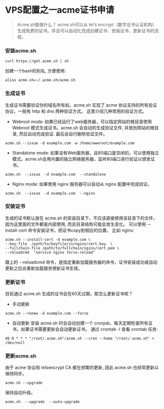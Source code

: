 # VPS配置之一acme证书申请


>Acme.sh能做什么？
acme.sh可以从 let‘s encrypt（数字证书认证机构）生成免费的证书。并且可以自动化完成创建证书、安装证书、更新证书的流程。

### 安装acme.sh
```
curl https://get.acme.sh | sh
```
创建一个bash的别名, 方便使用:
```
alias acme.sh=~/.acme.sh/acme.sh
```
### 生成证书
生成证书需要验证你的域名所有权。acme.sh 实现了 acme 协议支持的所有验证协议，一般有 http 和 dns 两种验证方式。
这里介绍几种常用的验证方式。

* Webroot mode:
如果已经运行了web服务器，可以指定网站的根目录使用 Webroot 模式生成证书。acme.sh 会自动的生成验证文件, 并放到网站的根目录, 然后自动完成验证. 最后会自行删除验证文件。
```
acme.sh --issue -d example.com -w /home/wwwroot/example.com
```
* Standalone mode:
如果没有Web服务器，且80端口是空闲的，可以使用独立模式。acme.sh会用内置的独立网络服务器，监听80端口进行验证以颁发证书。
```
acme.sh  --issue  -d example.com  --standalone
```
* Nginx mode:
如果使用 nginx 服务器可以自动从 nginx 配置中完成验证。
```
acme.sh  --issue  -d example.com  --nginx
```
### 安装证书
生成的证书默认放在 acme.sh 的安装目录下，不应该直接使用该目录下的文件，因为这里面的文件都是内部使用, 而且目录结构可能会发生变化。
可以使用 --install-cert 命令安装证书，把证书copy到相应的位置。
比如 nginx:
```
acme.sh --install-cert -d example.com \
--key-file  /path/to/keyfile/in/nginx/cert.key  \
--fullchain-file /path/to/fullchain/nginx/cert.pem \
--reloadcmd  "service nginx force-reload"
```
跟上的 --reloadcmd 命令，是指定重新加载服务器的命令，证书安装成功或自动更新之后会重新加载服务使新证书生效。

### 更新证书
目前通过 acme.sh 生成的证书会在60天过期，那怎么更新证书呢？

* 手动更新
```
acme.sh --renew -d example.com --force
```
* 自动更新
安装 acme.sh 时会自动创建一个 cronjob，每天定期检查所有证书，如果证书需要更新会自动更新证书。
通过 crontab -l 查看 crontab 任务:
```
46 0 * * * "/root/.acme.sh"/acme.sh --cron --home "/root/.acme.sh" > /dev/null
```
### 更新acme.sh
由于 acme 协议和 letsencrypt CA 都在频繁的更新, 因此 acme.sh 也经常更新以保持同步。
```
acme.sh --upgrade
```
保持自动升级。
```
acme.sh  --upgrade  --auto-upgrade
```

